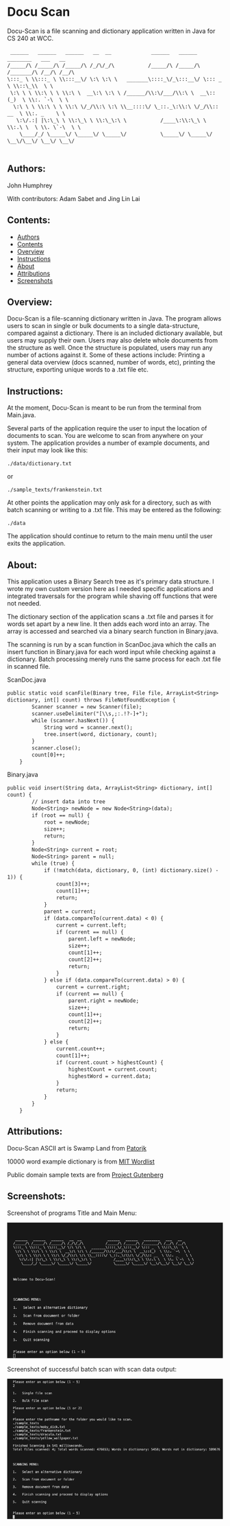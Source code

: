 # Docu Scan
Docu-Scan is a file scanning and dictionary application written in Java for CS 240 at WCC.

```
 ______   ______   ______   __  __             ______   ______   ________   ___   __      
/_____/\ /_____/\ /_____/\ /_/\/_/\           /_____/\ /_____/\ /_______/\ /__/\ /__/\    
\:::_ \ \\:::_ \ \\:::__\/ \:\ \:\ \   _______\::::_\/_\:::__\/ \::: _  \ \\::\_\\  \ \   
 \:\ \ \ \\:\ \ \ \\:\ \  __\:\ \:\ \ /______/\\:\/___/\\:\ \  __\::(_)  \ \\:. `-\  \ \  
  \:\ \ \ \\:\ \ \ \\:\ \/_/\\:\ \:\ \\__::::\/ \_::._\:\\:\ \/_/\\:: __  \ \\:. _    \ \ 
   \:\/.:| |\:\_\ \ \\:\_\ \ \\:\_\:\ \           /____\:\\:\_\ \ \\:.\ \  \ \\. \`-\  \ \
    \____/_/ \_____\/ \_____\/ \_____\/           \_____\/ \_____\/ \__\/\__\/ \__\/ \__\/
                                                                                          
```                                                                                          


## Authors:

John Humphrey

With contributors: Adam Sabet and Jing Lin Lai


## Contents:

- [Authors](#authors)
- [Contents](#contents)
- [Overview](#overview)
- [Instructions](#instructions)
- [About](#about)
- [Attributions](#attributions)
- [Screenshots](#screenshots)


## Overview:

Docu-Scan is a file-scanning dictionary written in Java. The program allows users to scan in single or bulk documents to a single data-structure, compared against a dictionary. 
There is an included dictionary available, but users may supply their own. Users may also delete whole documents from the structure as well. 
Once the structure is populated, users may run any number of actions against it. Some of these actions include: Printing a general data overview (docs scanned, number of words, etc), printing the structure, exporting unique words to a .txt file etc.


## Instructions:

At the moment, Docu-Scan is meant to be run from the terminal from Main.java.

Several parts of the application require the user to input the location of documents to scan. You are welcome to scan from anywhere on your system. 
The application provides a number of example documents, and their input may look like this:

```
./data/dictionary.txt
```

or

```
./sample_texts/frankenstein.txt
```

At other points the application may only ask for a directory, such as with batch scanning or writing to a .txt file. 
This may be entered as the following:

```
./data
```

The application should continue to return to the main menu until the user exits the application.


## About:

This application uses a Binary Search tree as it's primary data structure. I wrote my own custom version here as I needed specific applications and integrated traversals for the program while shaving off functions that were not needed. 

The dictionary section of the application scans a .txt file and parses it for words set apart by a new line. It then adds each word into an array. The array is accessed and searched via a binary search function in Binary.java.

The scanning is run by a scan function in ScanDoc.java which the calls an insert function in Binary.java for each word input while checking against a dictionary. Batch processing merely runs the same process for each .txt file in scanned file.

ScanDoc.java
```
public static void scanFile(Binary tree, File file, ArrayList<String> dictionary, int[] count) throws FileNotFoundException {
        Scanner scanner = new Scanner(file);
        scanner.useDelimiter("[\\s,;:.!?-]+");
        while (scanner.hasNext()) {
            String word = scanner.next();
            tree.insert(word, dictionary, count);
        }
        scanner.close();
        count[0]++;
    }
```

Binary.java
```
public void insert(String data, ArrayList<String> dictionary, int[] count) {
        // insert data into tree
        Node<String> newNode = new Node<String>(data);
        if (root == null) {
            root = newNode;
            size++;
            return;
        }
        Node<String> current = root;
        Node<String> parent = null;
        while (true) {
            if (!match(data, dictionary, 0, (int) dictionary.size() - 1)) {
                count[3]++;
                count[1]++;
                return;
            }
            parent = current;
            if (data.compareTo(current.data) < 0) {
                current = current.left;
                if (current == null) {
                    parent.left = newNode;
                    size++;
                    count[1]++;
                    count[2]++;
                    return;
                }
            } else if (data.compareTo(current.data) > 0) {
                current = current.right;
                if (current == null) {
                    parent.right = newNode;
                    size++;
                    count[1]++;
                    count[2]++;
                    return;
                }
            } else {
                current.count++;
                count[1]++;
                if (current.count > highestCount) {
                    highestCount = current.count;
                    highestWord = current.data;
                }
                return;
            }
        }
    }
```


## Attributions:

Docu-Scan ASCII art is Swamp Land from [Patorjk](https://patorjk.com/software/taag/#p=display&f=Swamp%20Land&t=Docu-Scan)

10000 word example dictionary is from [MIT Wordlist](https://www.mit.edu/~ecprice/wordlist.10000)

Public domain sample texts are from [Project Gutenberg](https://www.gutenberg.org/browse/scores/top)

## Screenshots:

Screenshot of programs Title and Main Menu:

![Title and Main Menu](documentation/Screenshot%202025-02-17%20at%2011.01.27%20AM.png)

Screenshot of successful batch scan with scan data output:

![Batch Scan Output](documentation/Screenshot%202025-02-17%20at%2011.02.23%20AM.png)

